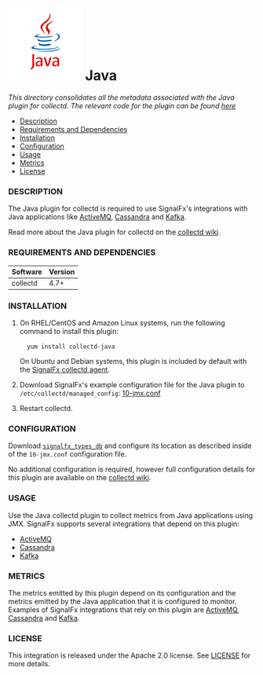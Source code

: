 # ![](./img/integrations_java.png) Java

_This directory consolidates all the metadata associated with the Java plugin for collectd. The relevant code for the plugin can be found [here](https://github.com/signalfx/collectd/blob/master/src/java.c)_

- [Description](#description)
- [Requirements and Dependencies](#requirements-and-dependencies)
- [Installation](#installation)
- [Configuration](#configuration)
- [Usage](#usage)
- [Metrics](#metrics)
- [License](#license)

### DESCRIPTION

The Java plugin for collectd is required to use SignalFx's integrations with Java applications like [ActiveMQ](https://github.com/signalfx/integrations/tree/master/collectd-activemq)[](sfx_link:collectd-activemq), [Cassandra](https://github.com/signalfx/integrations/tree/master/collectd-cassandra)[](sfx_link:collectd-cassandra) and [Kafka](https://github.com/signalfx/integrations/tree/master/collectd-kafka)[](sfx_link:collectd-kafka).

Read more about the Java plugin for collectd on the [collectd wiki](https://collectd.org/wiki/index.php/Plugin:Java).

### REQUIREMENTS AND DEPENDENCIES

| Software  | Version        |
|-----------|----------------|
| collectd  | 4.7+ |

### INSTALLATION

1. On RHEL/CentOS and Amazon Linux systems, run the following command to install this plugin:

         yum install collectd-java
         
    On Ubuntu and Debian systems, this plugin is included by default with the [SignalFx collectd agent](https://github.com/signalfx/integrations/tree/master/collectd)[](sfx_link:sfxcollectd). 

1. Download SignalFx's example configuration file for the Java plugin to `/etc/collectd/managed_config`: [10-jmx.conf](https://github.com/signalfx/integrations/blob/master/collectd-java/10-jmx.conf)

1. Restart collectd. 

### CONFIGURATION

Download [`signalfx_types_db`](https://github.com/signalfx/integrations/tree/master/collectd-java/signalfx_types_db) and configure its location as described inside of the `10-jmx.conf` configuration file.

No additional configuration is required, however full configuration details for this plugin are available on the [collectd wiki](https://collectd.org/wiki/index.php/Plugin:Java).

### USAGE

Use the Java collectd plugin to collect metrics from Java applications using JMX. SignalFx supports several integrations that depend on this plugin:

* [ActiveMQ](https://github.com/signalfx/integrations/tree/master/collectd-activemq)<!-- sfx_link:collectd-activemq --> 
* [Cassandra](https://github.com/signalfx/integrations/tree/master/collectd-cassandra)<!-- sfx_link:collectd-cassandra -->
* [Kafka](https://github.com/signalfx/integrations/tree/master/collectd-kafka)<!-- sfx_link:collectd-kafka -->

### METRICS

The metrics emitted by this plugin depend on its configuration and the metrics emitted by the Java application that it is configured to monitor. Examples of SignalFx integrations that rely on this plugin are [ActiveMQ](https://github.com/signalfx/integrations/tree/master/collectd-activemq)[](sfx_link:collectd-activemq), [Cassandra](https://github.com/signalfx/integrations/tree/master/collectd-cassandra)[](sfx_link:collectd-cassandra) and [Kafka](https://github.com/signalfx/integrations/tree/master/collectd-kafka)[](sfx_link:collectd-kafka).

### LICENSE

This integration is released under the Apache 2.0 license. See [LICENSE](./LICENSE) for more details.
